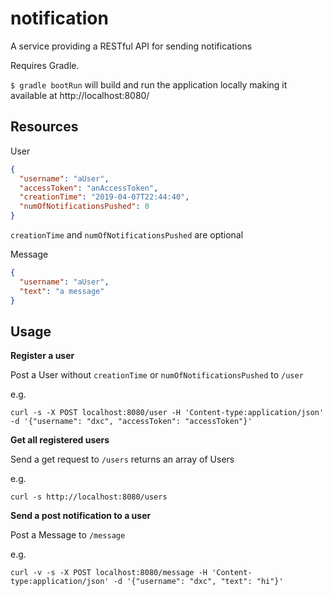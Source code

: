 # notification

A service providing a RESTful API for sending notifications

Requires Gradle.

`$ gradle bootRun` will build and run the application locally making it available at http://localhost:8080/

## Resources
User
```json
{
  "username": "aUser",
  "accessToken": "anAccessToken",
  "creationTime": "2019-04-07T22:44:40",
  "numOfNotificationsPushed": 0
}
```
`creationTime` and `numOfNotificationsPushed` are optional

Message
```json
{
  "username": "aUser",
  "text": "a message"
}
```
## Usage

**Register a user**

Post a User without `creationTime` or `numOfNotificationsPushed` to `/user`

e.g.
```
curl -s -X POST localhost:8080/user -H 'Content-type:application/json' -d '{"username": "dxc", "accessToken": "accessToken"}'
```

**Get all registered users**

Send a get request to `/users` returns an array of Users

e.g.
```
curl -s http://localhost:8080/users
```

**Send a post notification to a user**

Post a Message to `/message`

e.g.
```
curl -v -s -X POST localhost:8080/message -H 'Content-type:application/json' -d '{"username": "dxc", "text": "hi"}'
```